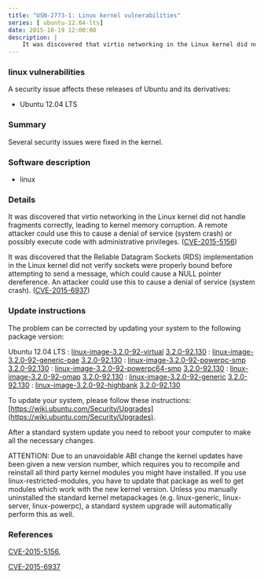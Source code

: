 ```yaml
---
title: "USN-2773-1: Linux kernel vulnerabilities"
series: [ ubuntu-12.04-lts]
date: 2015-10-19 12:00:00
description: |
    It was discovered that virtio networking in the Linux kernel did not handle fragments correctly, leading to kernel memory corruption. A remote attacker could use this to cause a denial of service (system crash) or possibly execute code with administrative privileges. ([CVE-2015-5156](http://people.ubuntu.com/~ubuntu-security/cve/CVE-2015-5156))
--- 
```

 
### linux vulnerabilities

A security issue affects these releases of Ubuntu and its derivatives:

* Ubuntu 12.04 LTS

### Summary

Several security issues were fixed in the kernel. 

### Software description

* linux 

### Details

It was discovered that virtio networking in the Linux kernel did not handle fragments correctly, leading to kernel memory corruption. A remote attacker could use this to cause a denial of service (system crash) or possibly execute code with administrative privileges. ([CVE-2015-5156](http://people.ubuntu.com/~ubuntu-security/cve/CVE-2015-5156))

It was discovered that the Reliable Datagram Sockets (RDS) implementation in the Linux kernel did not verify sockets were properly bound before attempting to send a message, which could cause a NULL pointer dereference. An attacker could use this to cause a denial of service (system crash). ([CVE-2015-6937](http://people.ubuntu.com/~ubuntu-security/cve/CVE-2015-6937)) 

### Update instructions

The problem can be corrected by updating your system to the following package version:

Ubuntu 12.04 LTS
 : [linux-image-3.2.0-92-virtual](https://launchpad.net/ubuntu/+source/linux) <span> [3.2.0-92.130](https://launchpad.net/ubuntu/+source/linux/3.2.0-92.130) </span> 
 : [linux-image-3.2.0-92-generic-pae](https://launchpad.net/ubuntu/+source/linux) <span> [3.2.0-92.130](https://launchpad.net/ubuntu/+source/linux/3.2.0-92.130) </span> 
 : [linux-image-3.2.0-92-powerpc-smp](https://launchpad.net/ubuntu/+source/linux) <span> [3.2.0-92.130](https://launchpad.net/ubuntu/+source/linux/3.2.0-92.130) </span> 
 : [linux-image-3.2.0-92-powerpc64-smp](https://launchpad.net/ubuntu/+source/linux) <span> [3.2.0-92.130](https://launchpad.net/ubuntu/+source/linux/3.2.0-92.130) </span> 
 : [linux-image-3.2.0-92-omap](https://launchpad.net/ubuntu/+source/linux) <span> [3.2.0-92.130](https://launchpad.net/ubuntu/+source/linux/3.2.0-92.130) </span> 
 : [linux-image-3.2.0-92-generic](https://launchpad.net/ubuntu/+source/linux) <span> [3.2.0-92.130](https://launchpad.net/ubuntu/+source/linux/3.2.0-92.130) </span> 
 : [linux-image-3.2.0-92-highbank](https://launchpad.net/ubuntu/+source/linux) <span> [3.2.0-92.130](https://launchpad.net/ubuntu/+source/linux/3.2.0-92.130) </span> 

To update your system, please follow these instructions: [https://wiki.ubuntu.com/Security/Upgrades](https://wiki.ubuntu.com/Security/Upgrades).

After a standard system update you need to reboot your computer to make all the necessary changes.

ATTENTION: Due to an unavoidable ABI change the kernel updates have been given a new version number, which requires you to recompile and reinstall all third party kernel modules you might have installed. If you use linux-restricted-modules, you have to update that package as well to get modules which work with the new kernel version. Unless you manually uninstalled the standard kernel metapackages (e.g. linux-generic, linux-server, linux-powerpc), a standard system upgrade will automatically perform this as well. 

### References

 [CVE-2015-5156](http://people.ubuntu.com/~ubuntu-security/cve/CVE-2015-5156), 

 [CVE-2015-6937](http://people.ubuntu.com/~ubuntu-security/cve/CVE-2015-6937)
 
